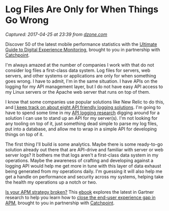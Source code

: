 # Log Files Are Only for When Things Go Wrong

_Captured: 2017-04-25 at 23:39 from [dzone.com](https://dzone.com/articles/log-files-are-only-for-when-things-go-wrong?edition=292916&utm_source=Daily%20Digest&utm_medium=email&utm_campaign=dd%202017-04-25)_

Discover 50 of the latest mobile performance statistics with the [Ultimate Guide to Digital Experience Monitoring](https://dzone.com/go?i=180148&u=http%3A%2F%2Fpages.catchpoint.com%2FDigital-Experience-Monitoring-Ebook.html%3FLSD%3DREF-DZONE), brought to you in partnership with [Catchpoint](https://dzone.com/go?i=180148&u=http%3A%2F%2Fpages.catchpoint.com%2FDigital-Experience-Monitoring-Ebook.html%3FLSD%3DREF-DZONE).

I'm always amazed at the number of companies I work with that do not consider log files a first-class data system. Log files for servers, web servers, and other systems or applications are only for when something goes wrong. I have to admit, I'm in the same situation. I have APIs on the logging for my API management layer, but I do not have easy API access to my Linux servers or the Apache web server that runs on top of them.

I know that some companies use popular solutions like New Relic to do this, and [I keep track on about eight API friendly logging solutions](http://logging.apievangelist.com/organizations/). I'm going to have to spend some time in my [API logging research](http://logging.apievangelist.com) digging around for a solution I can use to stand up an API for my server(s). I'm not looking for any tooling on top of it, just something dead simple to parse my log files, put into a database, and allow me to wrap in a simple API for developing things on top of it.

The first thing I'll build is some analytics. Maybe there is some ready-to-go solution already out there that are API-drive and familiar with server or web server logs? It bothers me that logs aren't a first-class data system in my operations. Maybe the awareness of crafting and developing against a logging API would help me get more in tune with this layer of data exhaust being generated from my operations daily. I'm guessing it will also help me get a handle on performance and security across my systems, helping take the health my operations up a notch or two.

[Is your APM strategy broken?](https://dzone.com/go?i=180149&u=http%3A%2F%2Fpages.catchpoint.com%2FGartner.html%3FLSD%3DREF-DZONE) This [ebook](https://dzone.com/go?i=180149&u=http%3A%2F%2Fpages.catchpoint.com%2FGartner.html%3FLSD%3DREF-DZONE) explores the latest in Gartner research to help you learn how to [close the end-user experience gap in APM](https://dzone.com/go?i=180149&u=http%3A%2F%2Fpages.catchpoint.com%2FGartner.html%3FLSD%3DREF-DZONE), brought to you in partnership with [Catchpoint](https://dzone.com/go?i=180149&u=http%3A%2F%2Fpages.catchpoint.com%2FGartner.html%3FLSD%3DREF-DZONE).
